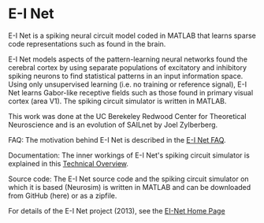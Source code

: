 # E-I Net

E-I Net is a spiking neural circuit model coded in MATLAB that learns sparse code representations
such as found in the brain.

E-I Net models aspects of the pattern-learning neural networks found the cerebral cortex by using separate
populations of excitatory and inhibitory spiking neurons to find statistical patterns in an input information space.
Using only unsupervised learning (i.e. no training or reference signal), E-I Net learns Gabor-like
receptive fields such as those found in primary visual cortex (area V1).
The spiking circuit simulator is written in MATLAB.

This work was done at the UC Berekeley Redwood Center for Theoretical Neuroscience and
is an evolution of SAILnet by Joel Zylberberg.

FAQ: The motivation behind E-I Net is described in the [E-I Net FAQ](https://www.pking.org/research/EINet/ei_net_faq.html).

Documentation: The inner workings of E-I Net's spiking circuit simulator is explained in this
[Technical Overview](https://www.pking.org/research/EINet/Neurosim_Technical_Overview.pdf).

Source code: The E-I Net source code and the spiking circuit simulator on which it is based (Neurosim)
is written in MATLAB and can be downloaded from GitHub (here) or as a zipfile.

For details of the E-I Net project (2013), see the [EI-Net Home Page](https://www.pking.org/research/EINet/index.html)

